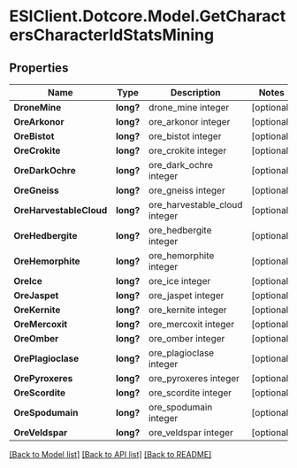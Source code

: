 # ESIClient.Dotcore.Model.GetCharactersCharacterIdStatsMining
## Properties

Name | Type | Description | Notes
------------ | ------------- | ------------- | -------------
**DroneMine** | **long?** | drone_mine integer | [optional] 
**OreArkonor** | **long?** | ore_arkonor integer | [optional] 
**OreBistot** | **long?** | ore_bistot integer | [optional] 
**OreCrokite** | **long?** | ore_crokite integer | [optional] 
**OreDarkOchre** | **long?** | ore_dark_ochre integer | [optional] 
**OreGneiss** | **long?** | ore_gneiss integer | [optional] 
**OreHarvestableCloud** | **long?** | ore_harvestable_cloud integer | [optional] 
**OreHedbergite** | **long?** | ore_hedbergite integer | [optional] 
**OreHemorphite** | **long?** | ore_hemorphite integer | [optional] 
**OreIce** | **long?** | ore_ice integer | [optional] 
**OreJaspet** | **long?** | ore_jaspet integer | [optional] 
**OreKernite** | **long?** | ore_kernite integer | [optional] 
**OreMercoxit** | **long?** | ore_mercoxit integer | [optional] 
**OreOmber** | **long?** | ore_omber integer | [optional] 
**OrePlagioclase** | **long?** | ore_plagioclase integer | [optional] 
**OrePyroxeres** | **long?** | ore_pyroxeres integer | [optional] 
**OreScordite** | **long?** | ore_scordite integer | [optional] 
**OreSpodumain** | **long?** | ore_spodumain integer | [optional] 
**OreVeldspar** | **long?** | ore_veldspar integer | [optional] 

[[Back to Model list]](../README.md#documentation-for-models) [[Back to API list]](../README.md#documentation-for-api-endpoints) [[Back to README]](../README.md)

